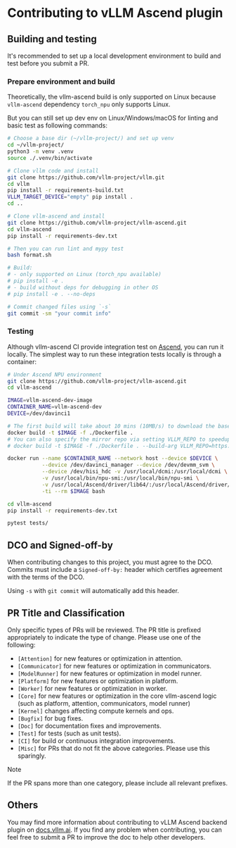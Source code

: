 # Contributing to vLLM Ascend plugin

## Building and testing
It's recommended to set up a local development environment to build and test
before you submit a PR.

### Prepare environment and build

Theoretically, the vllm-ascend build is only supported on Linux because
`vllm-ascend` dependency `torch_npu` only supports Linux.

But you can still set up dev env on Linux/Windows/macOS for linting and basic
test as following commands:

```bash
# Choose a base dir (~/vllm-project/) and set up venv
cd ~/vllm-project/
python3 -m venv .venv
source ./.venv/bin/activate

# Clone vllm code and install
git clone https://github.com/vllm-project/vllm.git
cd vllm
pip install -r requirements-build.txt
VLLM_TARGET_DEVICE="empty" pip install .
cd ..

# Clone vllm-ascend and install
git clone https://github.com/vllm-project/vllm-ascend.git
cd vllm-ascend
pip install -r requirements-dev.txt

# Then you can run lint and mypy test
bash format.sh

# Build:
# - only supported on Linux (torch_npu available)
# pip install -e .
# - build without deps for debugging in other OS
# pip install -e . --no-deps

# Commit changed files using `-s`
git commit -sm "your commit info"
```

### Testing

Although vllm-ascend CI provide integration test on [Ascend](.github/workflows/vllm_ascend_test.yaml), you can run it
locally. The simplest way to run these integration tests locally is through a container:

```bash
# Under Ascend NPU environment
git clone https://github.com/vllm-project/vllm-ascend.git
cd vllm-ascend

IMAGE=vllm-ascend-dev-image
CONTAINER_NAME=vllm-ascend-dev
DEVICE=/dev/davinci1

# The first build will take about 10 mins (10MB/s) to download the base image and packages
docker build -t $IMAGE -f ./Dockerfile .
# You can also specify the mirror repo via setting VLLM_REPO to speedup
# docker build -t $IMAGE -f ./Dockerfile . --build-arg VLLM_REPO=https://gitee.com/mirrors/vllm

docker run --name $CONTAINER_NAME --network host --device $DEVICE \
           --device /dev/davinci_manager --device /dev/devmm_svm \
           --device /dev/hisi_hdc -v /usr/local/dcmi:/usr/local/dcmi \
           -v /usr/local/bin/npu-smi:/usr/local/bin/npu-smi \
           -v /usr/local/Ascend/driver/lib64/:/usr/local/Ascend/driver/lib64/ \
           -ti --rm $IMAGE bash

cd vllm-ascend
pip install -r requirements-dev.txt

pytest tests/
```

## DCO and Signed-off-by

When contributing changes to this project, you must agree to the DCO. Commits must include a `Signed-off-by:` header which certifies agreement with the terms of the DCO.

Using `-s` with `git commit` will automatically add this header.

## PR Title and Classification

Only specific types of PRs will be reviewed. The PR title is prefixed appropriately to indicate the type of change. Please use one of the following:

- `[Attention]` for new features or optimization in attention.
- `[Communicator]` for new features or optimization in communicators.
- `[ModelRunner]` for new features or optimization in model runner.
- `[Platform]` for new features or optimization in platform.
- `[Worker]` for new features or optimization in worker.
- `[Core]` for new features or optimization  in the core vllm-ascend logic (such as platform, attention, communicators, model runner)
- `[Kernel]` changes affecting compute kernels and ops.
- `[Bugfix]` for bug fixes.
- `[Doc]` for documentation fixes and improvements.
- `[Test]` for tests (such as unit tests).
- `[CI]` for build or continuous integration improvements.
- `[Misc]` for PRs that do not fit the above categories. Please use this sparingly.

> [!NOTE]
> If the PR spans more than one category, please include all relevant prefixes.

## Others

You may find more information about contributing to vLLM Ascend backend plugin on [<u>docs.vllm.ai</u>](https://docs.vllm.ai/en/latest/contributing/overview.html).
If you find any problem when contributing, you can feel free to submit a PR to improve the doc to help other developers.
